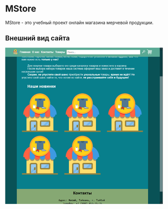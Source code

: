 # MStore

MStore - это учебный проект онлайн магазина мерчевой продукции.

## Внешний вид сайта

![Image alt](https://github.com/ClassZak/WebProjectMerchStore/blob/master/screenshot1.png)
